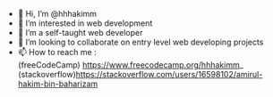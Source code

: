- 👋 Hi, I’m @hhhakimm
- 👀 I’m interested in web development 
- 🌱 I’m a self-taught web developer
- 💞️ I’m looking to collaborate on entry level web developing projects
- 📫 How to reach me : <br>(freeCodeCamp) https://www.freecodecamp.org/hhhakimm_
                        <br>(stackoverflow)https://stackoverflow.com/users/16598102/amirul-hakim-bin-baharizam

<!---
hhhakimm/hhhakimm is a ✨ special ✨ repository because its `README.md` (this file) appears on your GitHub profile.
You can click the Preview link to take a look at your changes.
--->
